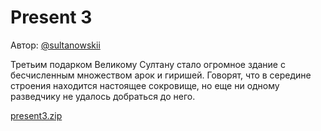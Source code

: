 # Present 3
Автор: [@sultanowskii](http://t.me/sultanowskii)

Третьим подарком Великому Султану стало огромное здание с бесчисленным множеством арок и гиришей. Говорят, что в середине строения находится настоящее сокровище, но еще ни одному разведчику не удалось добраться до него.

[present3.zip](https://drive.google.com/file/d/1wpDE5phY0dWR7K-1iCjS8TWSVBdlMPay/view?usp=sharing)
